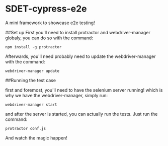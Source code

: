 # SDET-cypress-e2e
A mini framework to showcase e2e testing!

##Set up
First you'll need to install protractor and webdriver-manager globaly, you can do so with the command:

```npm install -g protractor```

Afterwards, you'll need probably need to update the webdriver-manager with the command:

```webdriver-manager update```

##Running the test case

first and foremost, you'll need to have the selenium server running! which is why we have the webdriver-manager, 
simply run:

```webdriver-manager start```

and after the server is started, you can actually run the tests. Just run the command:

```protractor conf.js```

And watch the magic happen!